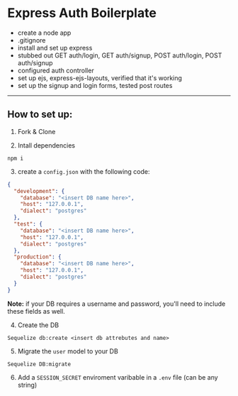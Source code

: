 # Express Auth Boilerplate

- create a node app
- .gitignore
- install and set up express
- stubbed out GET auth/login, GET auth/signup, POST auth/login, POST auth/signup
- configured auth controller
- set up ejs, express-ejs-layouts, verified that it's working
- set up the signup and login forms, tested post routes

---

## How to set up:

1. Fork & Clone

2. Intall dependencies

```
npm i
```

3. create a `config.json` with the following code:

```json
{
  "development": {
    "database": "<insert DB name here>",
    "host": "127.0.0.1",
    "dialect": "postgres"
  },
  "test": {
    "database": "<insert DB name here>",
    "host": "127.0.0.1",
    "dialect": "postgres"
  },
  "production": {
    "database": "<insert DB name here>",
    "host": "127.0.0.1",
    "dialect": "postgres"
  }
}
```

**Note:** if your DB requires a username and password, you'll need to include these fields as well.

4. Create the DB

```
Sequelize db:create <insert db attrebutes and name>
```

5. Migrate the `user` model to your DB

```
Sequelize DB:migrate
```

6. Add a `SESSION_SECRET` enviroment varibable in a `.env` file (can be any string)
